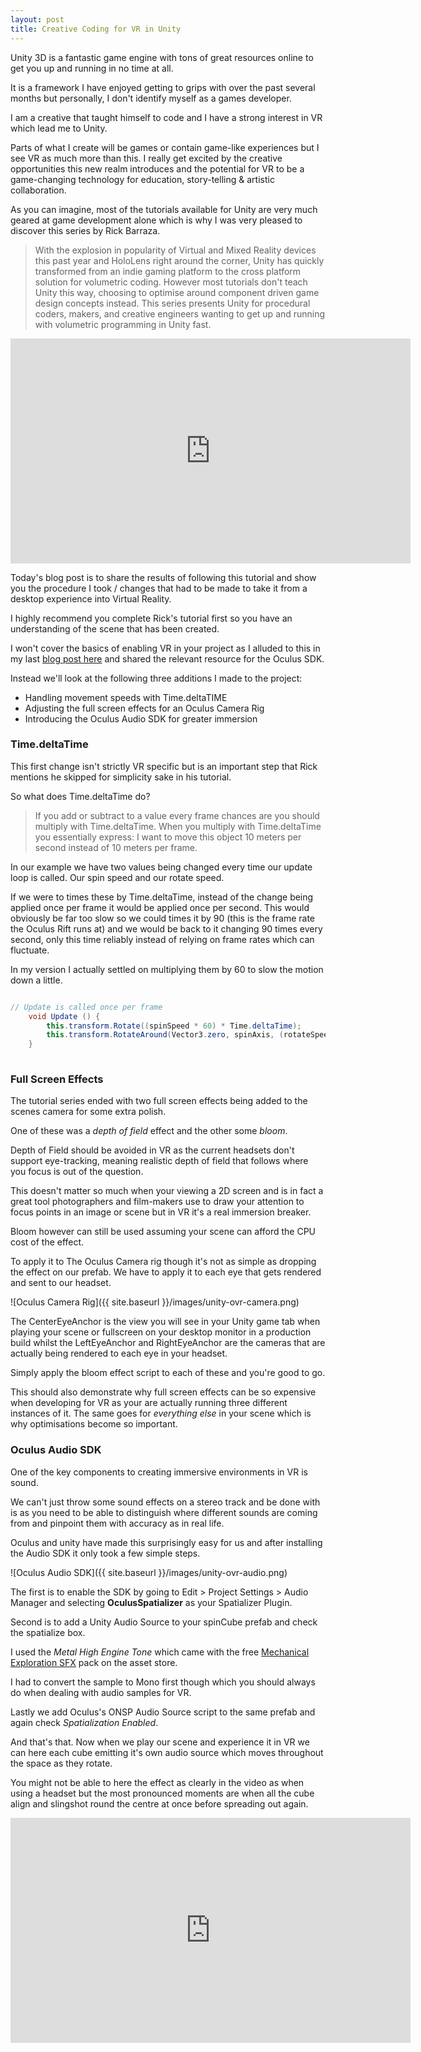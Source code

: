 ```yaml
---
layout: post
title: Creative Coding for VR in Unity
---
```


Unity 3D is a fantastic game engine with tons of great resources online to get you up and running in no time at all. 

It is a framework I have enjoyed getting to grips with over the past several months but personally, I don't identify myself as a games developer.

I am a creative that taught himself to code and I have a strong interest in VR which lead me to Unity. 

Parts of what I create will be games or contain game-like experiences but I see VR as much more than this. I really get excited by the creative opportunities this new realm introduces and the potential for VR to be a game-changing technology for education, story-telling & artistic collaboration.

As you can imagine, most of the tutorials available for Unity are very much geared at game development alone which is why I was very pleased to discover this series by Rick Barraza.

> With the explosion in popularity of Virtual and Mixed Reality devices this past year and HoloLens right around the corner, Unity has quickly transformed from an indie gaming platform to the cross platform solution for volumetric coding. However most tutorials don't teach Unity this way, choosing to optimise around component driven game design concepts instead. This series presents Unity for procedural coders, makers, and creative engineers wanting to get up and running with volumetric programming in Unity fast.

<iframe width="640" height="360" src="https://www.youtube.com/embed/7bPQ9L0hvXM" frameborder="0" allowfullscreen></iframe>

Today's blog post is to share the results of following this tutorial and show you the procedure I took / changes that had to be made to take it from a desktop experience into Virtual Reality. 

I highly recommend you complete Rick's tutorial first so you have an understanding of the scene that has been created.

I won't cover the basics of enabling VR in your project as I alluded to this in my last [blog post here](https://adammarcwilliams.github.io/Painting-Interactive-VR-Experiences-Tiltbrush-Unity/) and shared the relevant resource for the Oculus SDK.

Instead we'll look at the following three additions I made to the project:

- Handling movement speeds with Time.deltaTIME
- Adjusting the full screen effects for an Oculus Camera Rig
- Introducing the Oculus Audio SDK for greater immersion

### Time.deltaTime

This first change isn't strictly VR specific but is an important step that Rick mentions he skipped for simplicity sake in his tutorial.

So what does Time.deltaTime do?

> If you add or subtract to a value every frame chances are you should multiply with Time.deltaTime. When you multiply with Time.deltaTime you essentially express: I want to move this object 10 meters per second instead of 10 meters per frame.

In our example we have two values being changed every time our update loop is called. Our spin speed and our rotate speed.

If we were to times these by Time.deltaTime, instead of the change being applied once per frame it would be applied once per second. This would obviously be far too slow so we could times it by 90 (this is the frame rate the Oculus Rift runs at) and we would be back to it changing 90 times every second, only this time reliably instead of relying on frame rates which can fluctuate.

In my version I actually settled on multiplying them by 60 to slow the motion down a little.

``` c#

// Update is called once per frame
	void Update () {
		this.transform.Rotate((spinSpeed * 60) * Time.deltaTime);
		this.transform.RotateAround(Vector3.zero, spinAxis, (rotateSpeed * 60) * Time.deltaTime);
	}
	
```

### Full Screen Effects

The tutorial series ended with two full screen effects being added to the scenes camera for some extra polish. 

One of these was a *depth of field* effect and the other some *bloom*.

Depth of Field should be avoided in VR as the current headsets don't support eye-tracking, meaning realistic depth of field that follows where you focus is out of the question. 

This doesn't matter so much when your viewing a 2D screen and is in fact a great tool photographers and film-makers use to draw your attention to focus points in an image or scene but in VR it's a real immersion breaker.

Bloom however can still be used assuming your scene can afford the CPU cost of the effect.

To apply it to The Oculus Camera rig though it's not as simple as dropping the effect on our prefab. We have to apply it to each eye that gets rendered and sent to our headset.

![Oculus Camera Rig]({{ site.baseurl }}/images/unity-ovr-camera.png)

The CenterEyeAnchor is the view you will see in your Unity game tab when playing your scene or fullscreen on your desktop monitor in a production build whilst the LeftEyeAnchor and RightEyeAnchor are the cameras that are actually being rendered to each eye in your headset.

Simply apply the bloom effect script to each of these and you're good to go.

This should also demonstrate why full screen effects can be so expensive when developing for VR as your are actually running three different instances of it. The same goes for *everything else* in your scene which is why optimisations become so important.

### Oculus Audio SDK

One of the key components to creating immersive environments in VR is sound. 

We can't just throw some sound effects on a stereo track and be done with is as you need to be able to distinguish where different sounds are coming from and pinpoint them with accuracy as in real life.

Oculus and unity have made this surprisingly easy for us and after installing the Audio SDK it only took a few simple steps.

![Oculus Audio SDK]({{ site.baseurl }}/images/unity-ovr-audio.png)

The first is to enable the SDK by going to Edit > Project Settings > Audio Manager and selecting **OculusSpatializer** as your Spatializer Plugin.

Second is to add a Unity Audio Source to your spinCube prefab and check the spatialize box.

I used the *Metal High Engine Tone* which came with the free [Mechanical Exploration SFX](https://www.assetstore.unity3d.com/en/#!/content/60151) pack on the asset store.

I had to convert the sample to Mono first though which you should always do when dealing with audio samples for VR.

Lastly we add Oculus's ONSP Audio Source script to the same prefab and again check *Spatialization Enabled*.

And that's that. Now when we play our scene and experience it in VR we can here each cube emitting it's own audio source which moves throughout the space as they rotate.

You might not be able to here the effect as clearly in the video as when using a headset but the most pronounced moments are when all the cube align and slingshot round the centre at once before spreading out again.

<iframe width="640" height="360" src="https://www.youtube.com/embed/Ug7MsO8wiS0" frameborder="0" allowfullscreen></iframe>
